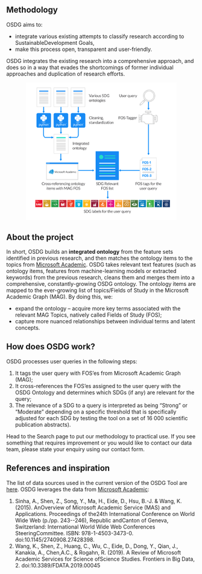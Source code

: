 ## Methodology
OSDG aims to:
- integrate various existing attempts to classify research according to SustainableDevelopment Goals,
- make this process open, transparent and user-friendly.

OSDG integrates the existing research into a comprehensive approach, and does so in a way that evades the shortcomings of former individual approaches and duplication of research efforts.

<p align="center">
  <img src="/images/Methodology-visual_0511_Updated.png" alt="OSDG_Logo" width="400"/>
</p>

## About the project
In short, OSDG builds an **integrated ontology** from the feature sets identified in previous research, and then matches the ontology items to the topics from [Microsoft Academic](https://academic.microsoft.com/home).
OSDG takes relevant text features (such as ontology items, features from machine-learning models or extracted keywords) from the previous research, cleans them and merges them into a comprehensive, constantly-growing OSDG ontology. The ontology items are mapped to the ever-growing list of topics/Fields of Study in the Microsoft Academic Graph (MAG).
By doing this, we:
- expand the ontology – acquire more key terms associated with the relevant MAG Topics, natively called Fields of Study (FOS);
- capture more nuanced relationships between individual terms and latent concepts.

## How does OSDG work?
OSDG processes user queries in the following steps:
1) It tags the user query with FOS’es from Microsoft Academic Graph (MAG);
2) It cross-references the FOS’es assigned to the user query with the OSDG Ontology and determines which SDGs (if any) are relevant for the query;  
3) The relevance of a SDG to a query is interpreted as being “Strong” or “Moderate” depending on a specific threshold that is specifically adjusted for each SDG by testing the tool on a set of 16 000 scientific publication abstracts).

Head to the Search page to put our methodology to practical use. If you see something that requires improvement or you would like to contact our data team, please state your enquiry using our contact form.
## References and inspiration

The list of data sources used in the current version of the OSDG Tool are [here](https://github.com/TechNote-ai/osdg/blob/master/OSDG_DATA_SOURCES.md). OSDG leverages the data from [Microsoft Academic](https://academic.microsoft.com/home):

1) Sinha, A., Shen, Z., Song, Y., Ma, H., Eide, D., Hsu, B.-J. & Wang, K. (2015). AnOverview of Microsoft Academic Service (MAS) and Applications. Proceedings of the24th International Conference on World Wide Web (p./pp. 243--246), Republic andCanton of Geneva, Switzerland: International World Wide Web Conferences SteeringCommittee. ISBN: 978-1-4503-3473-0. doi:10.1145/2740908.27428398.
2) Wang, K., Shen, Z., Huang, C., Wu, C., Eide, D., Dong, Y., Qian, J., Kanakia, A., Chen,A.C., & Rogahn, R. (2019). A Review of Microsoft Academic Services for Science ofScience Studies. Frontiers in Big Data, 2. doi:10.3389/FDATA.2019.00045
